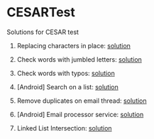 # CESARTest
Solutions for CESAR test

1. Replacing characters in place: [solution](https://github.com/victorlsn/CESARTest/blob/master/questions1-4/src/main/java/br/com/victorlsn/questions1_4/Questions.java)

2. Check words with jumbled letters: [solution](https://github.com/victorlsn/CESARTest/blob/master/questions1-4/src/main/java/br/com/victorlsn/questions1_4/Questions.java)

3. Check words with typos: [solution](https://github.com/victorlsn/CESARTest/blob/master/questions1-4/src/main/java/br/com/victorlsn/questions1_4/Questions.java)

4. [Android] Search on a list: [solution](https://github.com/victorlsn/CESARTest/blob/master/questions1-4/src/main/java/br/com/victorlsn/questions1_4/Questions.java)

5. Remove duplicates on email thread: [solution](https://github.com/victorlsn/CESARTest/blob/master/questions5-7/src/main/java/br/com/victorlsn/questions5_7/Questions.java)

6. [Android] Email processor service: [solution](https://github.com/victorlsn/CESARTest/blob/master/questions5-7/src/main/java/br/com/victorlsn/questions5_7/service/EmailService.java)

7. Linked List Intersection: [solution](https://github.com/victorlsn/CESARTest/blob/master/questions5-7/src/main/java/br/com/victorlsn/questions5_7/Questions.java)
